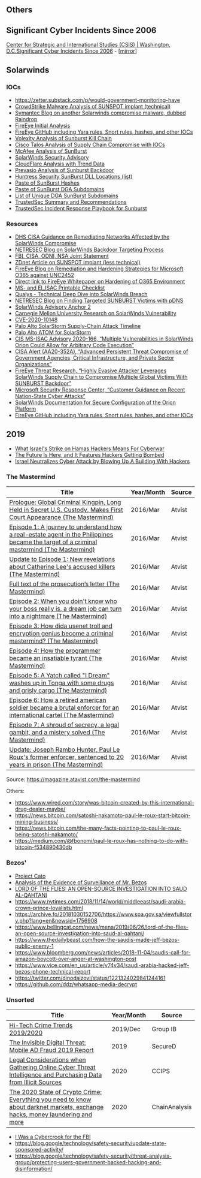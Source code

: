 ## Others

## Significant Cyber Incidents Since 2006

[Center for Strategic and International Studies (CSIS) | Washington, D.C.Significant Cyber Incidents Since 2006](https://www.csis.org/programs/strategic-technologies-program/significant-cyber-incidents) - [[mirror](reports/others/210226_Significant_Cyber_Events.pdf)]

## Solarwinds
### IOCs

- https://zetter.substack.com/p/would-government-monitoring-have
- [CrowdStrike Malware Analysis of SUNSPOT implant (technical)](https://www.crowdstrike.com/blog/sunspot-malware-technical-analysis/)
- [Symantec Blog on another Solarwinds compromise malware, dubbed Raindrop](https://symantec-enterprise-blogs.security.com/blogs/threat-intelligence/solarwinds-raindrop-malware)
- [FireEye Initial Analysis](https://www.fireeye.com/blog/threat-research/2020/12/evasive-attacker-leverages-solarwinds-supply-chain-compromises-with-sunburst-backdoor.html)
- [FireEye GitHub including Yara rules, Snort rules, hashes, and other IOCs](https://github.com/fireeye/sunburst_countermeasures)
- [Volexity Analysis of Sunburst Kill Chain](https://www.volexity.com/blog/2020/12/14/dark-halo-leverages-solarwinds-compromise-to-breach-organizations/)
- [Cisco Talos Analysis of Supply Chain Compromise with IOCs](https://blog.talosintelligence.com/2020/12/solarwinds-supplychain-coverage.html)
- [McAfee Analysis of SunBurst](https://www.mcafee.com/blogs/other-blogs/mcafee-labs/sunburst-malware-and-solarwinds-supply-chain-compromise/)
- [SolarWinds Security Advisory](https://www.solarwinds.com/securityadvisory)
- [CloudFlare Analysis with Trend Data](https://blog.cloudflare.com/solarwinds-orion-compromise-trend-data/)
- [Prevasio Analysis of Sunburst Backdoor](https://blog.prevasio.com/2020/12/sunburst-backdoor-deeper-look-into.html)
- [Huntress Security SunBurst DLL Locations (list)](https://gist.github.com/KyleHanslovan/0c8a491104cc55d6e4bd9bff7214a99e)
- [Paste of SunBurst Hashes](https://pastebin.com/J28AzXRi)
- [Paste of SunBurst DGA Subdomains](https://pastebin.com/6EDgCKxd)
- [List of Unique DGA SunBurst Subdomains](https://github.com/bambenek/research/blob/main/sunburst/uniq-hostnames.txt)
- [TrustedSec Summary and Recommendations](https://www.trustedsec.com/blog/solarwinds-orion-and-unc2452-summary-and-recommendations/)
- [TrustedSec Incident Response Playbook for Sunburst](https://www.trustedsec.com/blog/solarwinds-backdoor-sunburst-incident-response-playbook/)

### Resources

- [DHS CISA Guidance on Remediating Networks Affected by the SolarWinds Compromise](https://us-cert.cisa.gov/ncas/current-activity/2021/03/09/guidance-remediating-networks-affected-solarwinds-and-active)
- [NETRESEC Blog on SolarWinds Backdoor Targeting Process](https://www.netresec.com/?page=Blog&month=2021-02&post=Targeting-Process-for-the-SolarWinds-Backdoor)
- [FBI, CISA, ODNI, NSA Joint Statement](https://www.cisa.gov/news/2021/01/05/joint-statement-federal-bureau-investigation-fbi-cybersecurity-and-infrastructure)
- [ZDnet Article on SUNSPOT implant (less technical)](https://www.zdnet.com/google-amp/article/third-malware-strain-discovered-in-solarwinds-supply-chain-attack/)
- [FireEye Blog on Remediation and Hardening Strategies for Microsoft O365 against UNC2452](https://www.fireeye.com/blog/threat-research/2021/01/remediation-and-hardening-strategies-for-microsoft-365-to-defend-against-unc2452.html)
- [Direct link to FireEye Whitepaper on Hardening of O365 Environment](https://www.fireeye.com/content/dam/collateral/en/wp-m-unc2452.pdf)
- [MS- and EI_ISAC Printable Checklist](https://learn.cisecurity.org/ms-isac-ei-isac-checklist)
- [Qualys - Technical Deep Dive into SolarWinds Breach](https://blog.qualys.com/vulnerabilities-research/2021/01/04/technical-deep-dive-into-solarwinds-breach)
- [NETRESEC Blog on Finding Targeted SUNBURST Victims with pDNS](https://www.netresec.com/?page=Blog&month=2021-01&post=Finding-Targeted-SUNBURST-Victims-with-pDNS)
- [SolarWinds Advisory Anchor 2](https://www.solarwinds.com/securityadvisory#anchor2)
- [Carnegie Mellon University Research on SolarWinds Vulnerability](https://kb.cert.org/vuls/id/843464)
- [CVE-2020-10148](https://cve.mitre.org/cgi-bin/cvename.cgi?name=CVE-2020-10148)
- [Palo Alto SolarStorm Supply-Chain Attack Timeline](https://unit42.paloaltonetworks.com/solarstorm-supply-chain-attack-timeline/)
- [Palo Alto ATOM for SolarStorm](https://unit42.paloaltonetworks.com/atoms/solarstorm/)
- [CIS MS-ISAC Advisory 2020-166, “Multiple Vulnerabilities in SolarWinds Orion Could Allow for Arbitrary Code Execution”](https://www.cisecurity.org/advisory/multiple-vulnerabilities-in-SolarWinds-orion-could-allow-for-arbitrary-code-execution_2020-166/)
- [CISA Alert (AA20-352A), “Advanced Persistent Threat Compromise of Government Agencies, Critical Infrastructure, and Private Sector Organizations”](https://us-cert.cisa.gov/ncas/alerts/aa20-352a)
- [FireEye Threat Research, “Highly Evasive Attacker Leverages SolarWinds Supply Chain to Compromise Multiple Global Victims With SUNBURST Backdoor”](https://www.fireeye.com/blog/threat-research/2020/12/evasive-attacker-leverages-solarwinds-supply-chain-compromises-with-sunburst-backdoor.html)
- [Microsoft Security Response Center, “Customer Guidance on Recent Nation-State Cyber Attacks”](https://msrc-blog.microsoft.com/2020/12/13/customer-guidance-on-recent-nation-state-cyber-attacks/)
- [SolarWinds Documentation for Secure Configuration of the Orion Platform](https://documentation.solarwinds.com/en/Success_Center/orionplatform/content/core-secure-configuration.htm)
- [FireEye GitHub including Yara rules, Snort rules, hashes, and other IOCs](https://github.com/fireeye/sunburst_countermeasures)

## 2019

- [What Israel's Strike on Hamas Hackers Means For Cyberwar](https://www.wired.com/story/israel-hamas-cyberattack-air-strike-cyberwar/)
- [The Future Is Here, and It Features Hackers Getting Bombed](https://foreignpolicy.com/2019/05/06/the-future-is-here-and-it-features-hackers-getting-bombed/)
- [Israel Neutralizes Cyber Attack by Blowing Up A Building With Hackers](https://thehackernews.com/2019/05/israel-hamas-hacker-airstrikes.html)

### The Mastermind

| Title | Year/Month | Source |
|----------------|--------|--------|
| [Prologue: Global Criminal Kingpin, Long Held in Secret U.S. Custody, Makes First Court Appearance (The Mastermind)](reports/2016/Prologue_Global_Criminal_Kingpin_Long_Held_in_Secret_US_Custody_Makes_First_Court_Appearance_01.pdf) | 2016/Mar | Atvist |
| [Episode 1: A journey to understand how a real-estate agent in the Philippines became the target of a criminal mastermind (The Mastermind)](reports/2016/An_Arrogant_Way_of_Killing_02.pdf) | 2016/Mar | Atvist |
| [Update to Episode 1: New revelations about Catherine Lee's accused killers (The Mastermind)](reports/2016/New_revelations_about_Catherine_Lees_accused_killers_01b.pdf) | 2016/Mar | Atvist |
| [Full text of the prosecution’s letter (The Mastermind)](reports/2016/ep2_update_deny_bail_01b.pdf) | 2016/Mar | Atvist |
| [Episode 2: When you doin't know who your boss really is, a dream job can turn into a nightmare (The Mastermind)](reports/2016/Im_Your_Boss_Now_03.pdf) | 2016/Mar | Atvist |
| [Episode 3: How dida usenet troll and encryption genius become a criminal mastermind? (The Mastermind)](reports/2016/He_Always_Had_a_Dark_Side_04.pdf) | 2016/Mar | Atvist |
| [Episode 4: How  the programmer became an insatiable tyrant (The Mastermind)](reports/2016/Absolute_Fear_05.pdf) | 2016/Mar | Atvist |
| [Episode 5: A Yatch called "I Dream" washes up in Tonga with some drugs and grisly cargo (The Mastermind)](reports/2016/He_Got_Greedy_06.pdf) | 2016/Mar | Atvist |
| [Episode 6: How a retired american soldier became a brutal enforcer for an international cartel (The Mastermind)](reports/2016/Eyes_Everywhere_07.pdf) | 2016/Mar | Atvist |
| [Episode 7: A shroud of secrecy, a legal gambit, and a mistery solved (The Mastermind)](reports/2016/The_Next_Big_Deal_08.pdf) | 2016/Mar | Atvist |
| [Update: Joseph Rambo Hunter, Paul Le Roux's former enforcer, sentenced to 20 years in prison (The Mastermind)](reports/2016/Joseph_Rambo_Hunter_Paul_Le_Rouxs_Former_Enforcer_Sentenced_to_20_Years_in_Prison_09.pdf) | 2016/Mar | Atvist |

Source: https://magazine.atavist.com/the-mastermind

Others:

- https://www.wired.com/story/was-bitcoin-created-by-this-international-drug-dealer-maybe/
- https://news.bitcoin.com/satoshi-nakamoto-paul-le-roux-start-bitcoin-mining-business/
- https://news.bitcoin.com/the-many-facts-pointing-to-paul-le-roux-being-satoshi-nakamoto/
- https://medium.com/@fbonomi/paul-le-roux-has-nothing-to-do-with-bitcoin-f534890430db

### Bezos'

- [Project Cato](reports/2020/88632.pdf)
- [Analysis of the Evidence of Surveillance of Mr. Bezos](reports/2020/Bezos_SRsSumexFreedexAnnexes.pdf)
- [LORD OF THE FLIES: AN OPEN-SOURCE INVESTIGATION INTO SAUD AL-QAHTANI](reports/2019/Lord-of-the-Flies_Redacted_6-25-19.pdf)
- https://www.nytimes.com/2018/11/14/world/middleeast/saudi-arabia-crown-prince-loyalists.html
- https://archive.fo/20181030152706/https://www.spa.gov.sa/viewfullstory.php?lang=en&newsid=1756908
- https://www.bellingcat.com/news/mena/2019/06/26/lord-of-the-flies-an-open-source-investigation-into-saud-al-qahtani/
- https://www.thedailybeast.com/how-the-saudis-made-jeff-bezos-public-enemy-1
- https://www.bloomberg.com/news/articles/2018-11-04/saudis-call-for-amazon-boycott-over-anger-at-washington-post
- https://www.vice.com/en_us/article/v74v34/saudi-arabia-hacked-jeff-bezos-phone-technical-report
- https://twitter.com/dinodaizovi/status/1221324029841244161
- https://github.com/ddz/whatsapp-media-decrypt


### Unsorted

| Title | Year/Month | Source |
|----------------|--------|--------|
| [Hi-Tech Crime Trends 2019/2020](reports/2019/TECH-CRIME-TRENDS-2019-2020-group-ib.pdf) | 2019/Dec | Group IB |
| [The Invisible Digital Threat: Mobile AD Fraud 2019 Report](reports/2019/88676.pdf) | 2019 | SecureD |
| [Legal Considerations when Gathering Online Cyber Threat Intelligence and Purchasing Data from Illicit Sources](reports/2020/Legal_Considerations_when_Gathering_Online_Cyber_Threat_Intelligence_and_Purchasing_Data_from_Illicit_Sources.pdf) | 2020 | CCIPS |
| [The 2020 State of Crypto Crime: Everything you need to know about darknet markets, exchange hacks, money laundering and more](reports/2020/THE_2020_STATE_OF_CRYPTO_CRIME.pdf) | 2020 | ChainAnalysis |

- [I Was a Cybercrook for the FBI](reports/200x/69485.pdf)
- https://blog.google/technology/safety-security/update-state-sponsored-activity/
- https://blog.google/technology/safety-security/threat-analysis-group/protecting-users-government-backed-hacking-and-disinformation/


